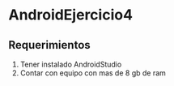 # AndroidEjercicio4
## Requerimientos 
1. Tener instalado AndroidStudio
3. Contar con equipo con mas de 8 gb de ram
